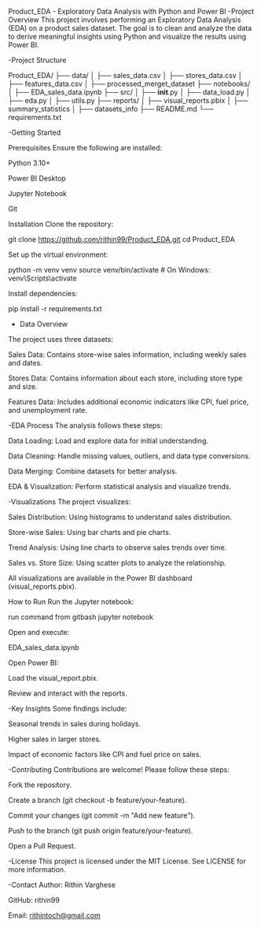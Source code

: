 Product_EDA - Exploratory Data Analysis with Python and Power BI
-Project Overview
This project involves performing an Exploratory Data Analysis (EDA) on a product sales dataset. The goal is to clean and analyze the data to derive meaningful insights using Python and visualize the results using Power BI.

-Project Structure

Product_EDA/
├── data/
│   ├── sales_data.csv
│   ├── stores_data.csv
│   ├── features_data.csv
│   ├── processed_merget_dataset
├── notebooks/
│   ├── EDA_sales_data.ipynb
├── src/
│   ├── __init__.py
│   ├── data_load.py
│   ├── eda.py
│   ├── utils.py
├── reports/
│   ├── visual_reports.pbix
│   ├── summary_statistics
│   ├── datasets_info
├── README.md
└── requirements.txt

-Getting Started

Prerequisites
Ensure the following are installed:

Python 3.10+

Power BI Desktop

Jupyter Notebook

Git

Installation
Clone the repository:

git clone https://github.com/rithin99/Product_EDA.git
cd Product_EDA

Set up the virtual environment:

python -m venv venv
source venv/bin/activate  # On Windows: venv\Scripts\activate

Install dependencies:

pip install -r requirements.txt

- Data Overview

The project uses three datasets:

Sales Data: Contains store-wise sales information, including weekly sales and dates.

Stores Data: Contains information about each store, including store type and size.

Features Data: Includes additional economic indicators like CPI, fuel price, and unemployment rate.

-EDA Process
The analysis follows these steps:

Data Loading: Load and explore data for initial understanding.

Data Cleaning: Handle missing values, outliers, and data type conversions.

Data Merging: Combine datasets for better analysis.

EDA & Visualization: Perform statistical analysis and visualize trends.

-Visualizations
The project visualizes:

Sales Distribution: Using histograms to understand sales distribution.

Store-wise Sales: Using bar charts and pie charts.

Trend Analysis: Using line charts to observe sales trends over time.

Sales vs. Store Size: Using scatter plots to analyze the relationship.

All visualizations are available in the Power BI dashboard (visual_reports.pbix).

How to Run
Run the Jupyter notebook:

run command from gitbash
jupyter notebook

Open and execute:

EDA_sales_data.ipynb 

Open Power BI:

Load the visual_report.pbix.

Review and interact with the reports.

-Key Insights
Some findings include:

Seasonal trends in sales during holidays.

Higher sales in larger stores.

Impact of economic factors like CPI and fuel price on sales.

-Contributing
Contributions are welcome! Please follow these steps:

Fork the repository.

Create a branch (git checkout -b feature/your-feature).

Commit your changes (git commit -m "Add new feature").

Push to the branch (git push origin feature/your-feature).

Open a Pull Request.

-License
This project is licensed under the MIT License. See LICENSE for more information.

-Contact
Author: Rithin Varghese

GitHub: rithin99

Email: rithintoch@gmail.com